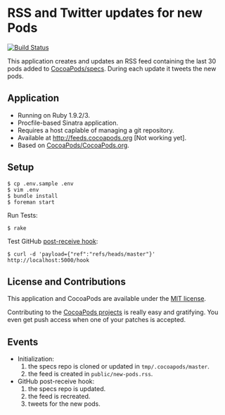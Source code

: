 # RSS and Twitter updates for new Pods
[![Build Status](https://secure.travis-ci.org/irrationalfab/feeds.cocoapods.org.png)](http://travis-ci.org/irrationalfab/feeds.cocoapods.org)

This application creates and updates an RSS feed containing the
last 30 pods added to [CocoaPods/specs](https://github.com/CocoaPods/specs).
During each update it tweets the new pods.

## Application

- Running on Ruby 1.9.2/3.
- Procfile-based Sinatra application.
- Requires a host caplable of managing a git repository.
- Available at http://feeds.cocoapods.org [Not working yet].
- Based on [CocoaPods/CocoaPods.org](https://github.com/CocoaPods/CocoaPods.org).

## Setup

```shell
$ cp .env.sample .env
$ vim .env
$ bundle install
$ foreman start
```

Run Tests:

```shell
$ rake
```

Test GitHub [post-receive hook](http://help.github.com/post-receive-hooks/):

```shell
$ curl -d 'payload={"ref":"refs/heads/master"}' http://localhost:5000/hook
```


## License and Contributions

This application and CocoaPods are available under the [MIT license](http://www.opensource.org/licenses/mit-license.php).

Contributing to the [CocoaPods projects](https://github.com/CocoaPods) is really easy and gratifying. 
You even get push access when one of your patches is accepted.

## Events

- Initialization:
    1. the specs repo is cloned or updated in `tmp/.cocoapods/master`.
    2. the feed is created in `public/new-pods.rss`.
- GitHub post-receive hook:
    1. the specs repo is updated.
    2. the feed is recreated.
    3. tweets for the new pods.
